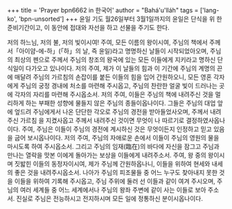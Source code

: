 +++
title = 'Prayer bpn6662 in 한국어'
author = "Bahá'u'lláh"
tags = ['lang-ko', 'bpn-unsorted']
+++
윤일 기도
월26일부터 3월1일까지의 윤일은 단식을 위 한 준비기간이고, 이 동안에 접대와 자선을 하고 선물을 주기도 한다.



저의 하느님, 저의 불, 저의 빛이시여! 주여, 모든 이름의 왕이시여, 주님의 책에서 주께서「아이얌-에-하」(「하」의 날, 즉 윤일)라고 명명하신 날들이 시작되었아오며, 주님의 최상의 펜으로 주께서 주님의 창조의 왕국에 있는 모든 이들에게 지키라고 명하신 단식일이 다가오고 있나이다. 저의 주여, 제가 이 날들의 힘과 이 기간에 주님의 계명의 끈에 매달려 주님의 가르침의 손잡이를 붙든 이들의 힘을 입어 간원하오니, 모든 영혼 각자에게 주님의 궁정 경내에 처소를 마련해 주시옵고, 주님의 찬란한 얼굴 빛이 드러나는 곳에 각자의 자리를 마련해 주시옵소서.
저의 주여, 이들은 주님의 책에 내려주신 것을 멀리하게 하는 부패한 성향에 물들지 않은 주님의 종들이옵나이다. 그들은 주님의 대업 앞에 엎드려 주님에게서 나온 단단한 각오로 주님의 경전을 받아들었사오며, 주께서 내려주신 가르침 을 지켰사옵고 주께서 내려주신 것이면 무엇이 나 따르기로 결정하였사옵나이다.
주여, 주님은 이들이 주님의 경전에 계시하신 것은 무엇이든지 인정하고 믿고 있음을 굽어 보시옵나이다. 저의 주여, 주님의 자애로운 손에서 이들이 주님의 영원의 물을 마시도록 하여 주시옵소서. 그리고 주님의 임재(臨在)의 바다에 자신을 잠그고 주님과 만나는 열락을 맛본 이에게 돌아가는 보상을 이들에게 내려주소서.
주여, 왕 중의 왕이시며 짓밟힌 이들의 동정자이시여, 제가 주님께 간원하옵나니, 이들을 위하여 현세와 내세의 좋은 것을 내려주시옵소서. 나아가 주님의 피조물들 중 어느 누구도 찾아내지 못한 것을 이들을 위하여 기록해 주시옵고, 주님 주위에 둘러 선 이들과 같이 여겨 주시오며, 주님의 여러 세계들 중 어느 세계에서나 주님의 왕좌 주변에 같이 사는 이들로 보아 주소서.
진실로 주님은 전능하시고 전지하시며 모든 일에 정통하신 분이시옵나이다.
